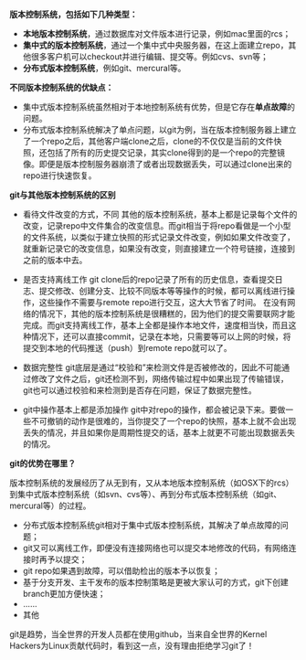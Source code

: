 **版本控制系统，包括如下几种类型：**

- **本地版本控制系统**，通过数据库对文件版本进行记录，例如mac里面的rcs；
- **集中式的版本控制系统**，通过一个集中式中央服务器，在这上面建立repo，其他很多客户机可以checkout并进行编辑、提交等。例如cvs、svn等；
- **分布式版本控制系统**，例如git、mercural等。

**不同版本控制系统的优缺点：**

- 集中式版本控制系统虽然相对于本地控制系统有优势，但是它存在**单点故障**的问题。
- 分布式版本控制系统解决了单点问题，以git为例，当在版本控制服务器上建立了一个repo之后，其他客户端clone之后，clone的不仅仅是当前的文件快照，还包括了所有的历史提交记录，其实clone得到的是一个repo的完整镜像。即便是版本控制服务器崩溃了或者出现数据丢失，可以通过clone出来的repo进行快速恢复。

**git与其他版本控制系统的区别**

- 看待文件改变的方式，不同
  其他的版本控制系统，基本上都是记录每个文件的改变，记录repo中文件集合的改变信息。而git相当于将repo看做是一个小型的文件系统，以类似于建立快照的形式记录文件改变，例如如果文件改变了，就重新记录它的改变信息，如果没有改变，则直接建立一个符号链接，连接到之前的版本中去。

- 是否支持离线工作
  git clone后的repo记录了所有的历史信息，查看提交日志、提交修改、创建分支、比较不同版本等等操作的时候，都可以离线进行操作，这些操作不需要与remote repo进行交互，这大大节省了时间。
  在没有网络的情况下，其他的版本控制系统是很糟糕的，因为他们的提交需要联网才能完成。而git支持离线工作，基本上全都是操作本地文件，速度相当快，而且这种情况下，还可以直接commit，记录在本地，只需要等可以上网的时候，将提交到本地的代码推送（push）到remote repo就可以了。

- 数据完整性
  git底层是通过“校验和”来检测文件是否被修改的，因此不可能通过修改了文件之后，git还检测不到，网络传输过程中如果出现了传输错误，git也可以通过校验和来检测到是否存在问题，保证了数据完整性。

- git中操作基本上都是添加操作
  git中对repo的操作，都会被记录下来。要做一些不可撤销的动作是很难的，当你提交了一个repo的快照，基本上就不会出现丢失的情况，并且如果你是周期性提交的话，基本上就更不可能出现数据丢失的情况。




**git的优势在哪里？**

版本控制系统的发展经历了从无到有，又从本地版本控制系统（如OSX下的rcs）到集中式版本控制系统（如svn、cvs等）、再到分布式版本控制系统（如git、mercural等）的过程。

- 分布式版本控制系统git相对于集中式版本控制系统，其解决了单点故障的问题；
- git又可以离线工作，即便没有连接网络也可以提交本地修改的代码，有网络连接时再予以提交；
- git repo如果遇到故障，可以借助检出的版本予以恢复；
- 基于分支开发、主干发布的版本控制策略是更被大家认可的方式，git下创建branch更加方便快速；
- ……
- 其他

git是趋势，当全世界的开发人员都在使用github，当来自全世界的Kernel Hackers为Linux贡献代码时，看到这一点，没有理由拒绝学习git了！

